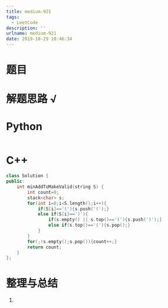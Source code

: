 ```yaml
---
title: medium-921
tags:
  - LeetCode
description: ''
urlname: medium-921
date: 2019-10-29 10:46:34
---
```


# 题目





# 解题思路 √



# Python

```python

```

# C++

```cpp
class Solution {
public:
    int minAddToMakeValid(string S) {
        int count=0;
        stack<char> s;
        for(int i=0;i<S.length();i++){
            if(S[i]=='('){s.push('(');}
            else if(S[i]==')'){
                if(s.empty() || s.top()==')'){s.push(')');}
                else if(s.top()=='('){s.pop();}
            }
        }
        for(;!s.empty();s.pop()){count++;}
        return count;
    }
};
```



# 整理与总结

1. 


